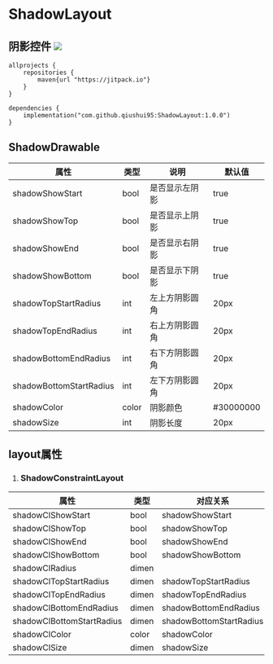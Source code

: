 # ShadowLayout  
## 阴影控件  [![](https://jitpack.io/v/qiushui95/ShadowLayout.svg)](https://jitpack.io/#qiushui95/ShadowLayout)

``` project build.gradle
allprojects {
    repositories {
        maven{url "https://jitpack.io"}
    }
}
```

```
dependencies {
    implementation("com.github.qiushui95:ShadowLayout:1.0.0")
}
```
## ShadowDrawable 
    
| 属性                    | 类型  | 说明           | 默认值    |
| ----------------------- | ----- | -------------- | --------- |
| shadowShowStart         | bool  | 是否显示左阴影 | true      |
| shadowShowTop           | bool  | 是否显示上阴影 | true      |
| shadowShowEnd           | bool  | 是否显示右阴影 | true      |
| shadowShowBottom        | bool  | 是否显示下阴影 | true      |
| shadowTopStartRadius    | int   | 左上方阴影圆角 | 20px      |
| shadowTopEndRadius      | int   | 右上方阴影圆角 | 20px      |
| shadowBottomEndRadius   | int   | 右下方阴影圆角 | 20px      |
| shadowBottomStartRadius | int   | 左下方阴影圆角 | 20px      |
| shadowColor             | color | 阴影颜色       | #30000000 |
| shadowSize              | int   | 阴影长度       | 20px      |

## layout属性  
1. ### ShadowConstraintLayout 
| 属性                      | 类型  | 对应关系                |
| ------------------------- | ----- | ----------------------- |
| shadowClShowStart         | bool  | shadowShowStart         |
| shadowClShowTop           | bool  | shadowShowTop           |
| shadowClShowEnd           | bool  | shadowShowEnd           |
| shadowClShowBottom        | bool  | shadowShowBottom        |
| shadowClRadius            | dimen |                         |
| shadowClTopStartRadius    | dimen | shadowTopStartRadius    |
| shadowClTopEndRadius      | dimen | shadowTopEndRadius      |
| shadowClBottomEndRadius   | dimen | shadowBottomEndRadius   |
| shadowClBottomStartRadius | dimen | shadowBottomStartRadius |
| shadowClColor             | color | shadowColor             |
| shadowClSize              | dimen | shadowSize              |